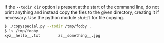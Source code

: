 If the `--todir dir` option is present at the start of the command line, do not print anything and instead copy the files to the given directory, creating it if necessary. Use the python module `shutil` for file copying. 
    
```bash    
$ ./copyspecial.py --todir /tmp/fooby .
$ ls /tmp/fooby
xyz__hello__.txt        zz__something__.jpg
```
